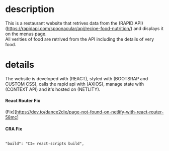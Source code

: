 # description

This is a restaurant website that retrives data from the (RAPID API) (https://rapidapi.com/spoonacular/api/recipe-food-nutrition/) and displays it on the menus page.\
All verities of food are retrived from the API including the details of very food.

# details

The website is developed with (REACT), styled with (BOOTSRAP and CUSTOM CSS), calls the rapid api with (AXIOS), manage state with (CONTEXT API) and it's hosted on (NETLITY).

#### React Router Fix

(Fix)[https://dev.to/dance2die/page-not-found-on-netlify-with-react-router-58mc]

#### CRA Fix

```

"build": "CI= react-scripts build",

```

